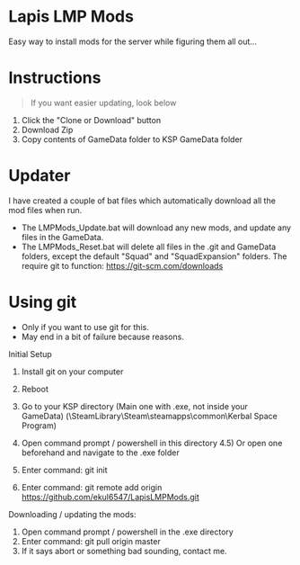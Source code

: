 # Lapis LMP Mods
Easy way to install mods for the server while figuring them all out...

# Instructions
> If you want easier updating, look below
1) Click the "Clone or Download" button
2) Download Zip
3) Copy contents of GameData folder to KSP GameData folder

# Updater
I have created a couple of bat files which automatically download all the mod files when run.
- The LMPMods_Update.bat will download any new mods, and update any files in the GameData.
- The LMPMods_Reset.bat will delete all files in the .git and GameData folders, except the default "Squad" and "SquadExpansion" folders.
The require git to function:
https://git-scm.com/downloads


# Using git
- Only if you want to use git for this.
- May end in a bit of failure because reasons.

Initial Setup
1) Install git on your computer
2) Reboot
3) Go to your KSP directory (Main one with .exe, not inside your GameData) (\SteamLibrary\Steam\steamapps\common\Kerbal Space Program)
4) Open command prompt / powershell in this directory
    4.5) Or open one beforehand and navigate to the .exe folder

5) Enter command: git init
6) Enter command: git remote add origin https://github.com/ekul6547/LapisLMPMods.git


Downloading / updating the mods:
1) Open command prompt / powershell in the .exe directory
2) Enter command: git pull origin master
3) If it says abort or something bad sounding, contact me.